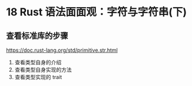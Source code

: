 # 18 Rust 语法面面观：字符与字符串(下)


## 查看标准库的步骤

https://doc.rust-lang.org/std/primitive.str.html


1. 查看类型自身的介绍
2. 查看类型自身实现的方法
3. 查看类型实现的 trait